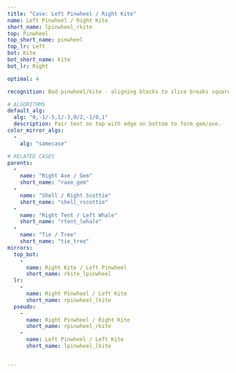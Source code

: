 ```yaml
---
title: "Case: Left Pinwheel / Right Kite"
name: Left Pinwheel / Right Kite
short_name: lpinwheel_rkite
top: Pinwheel
top_short_name: pinwheel
top_lr: Left
bot: Kite
bot_short_name: kite
bot_lr: Right

optimal: 4

recognition: Bad pinwheel/kite - aligning blocks to slice breaks squareshape.

# ALGORITHMS
default_alg:
  alg: "0,-1/-5,1/-3,0/2,-1/0,1"
  description: Pair tent on top with edge on bottom to form gem/axe.
color_mirror_algs:
  -
    alg: "samecase"

# RELATED CASES
parents:
  -
    name: "Right Axe / Gem"
    short_name: "raxe_gem"
  -
    name: "Shell / Right Scottie"
    short_name: "shell_rscottie"
  -
    name: "Right Tent / Left Whale"
    short_name: "rtent_lwhale"
  -
    name: "Tie / Tree"
    short_name: "tie_tree"
mirrors:
  top_bot:
    -
      name: Right Kite / Left Pinwheel
      short_name: rkite_lpinwheel
  lr:
    -
      name: Right Pinwheel / Left Kite
      short_name: rpinwheel_lkite
  pseudo:
    -
      name: Right Pinwheel / Right Kite
      short_name: rpinwheel_rkite
    -
      name: Left Pinwheel / Left Kite
      short_name: lpinwheel_lkite


---
```


